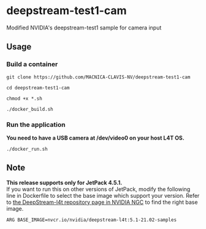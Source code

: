 # deepstream-test1-cam
Modified NVIDIA's deepstream-test1 sample for camera input

## Usage

### Build a container
~~~
git clone https://github.com/MACNICA-CLAVIS-NV/deepstream-test1-cam
~~~
~~~
cd deepstream-test1-cam
~~~
~~~
chmod +x *.sh
~~~
~~~
./docker_build.sh
~~~

### Run the application
**You need to have a USB camera at /dev/video0 on your host L4T OS.**
~~~
./docker_run.sh
~~~

## Note
**This release supports only for JetPack 4.5.1.**  
If you want to run this on other versions of JetPack, modify the following line in Dockerfile to select the base image which support your version. Refer to [the DeepStream-l4t repository page in NVIDIA NGC](https://ngc.nvidia.com/catalog/containers/nvidia:deepstream-l4t/tags) to find the right base image.
~~~
ARG BASE_IMAGE=nvcr.io/nvidia/deepstream-l4t:5.1-21.02-samples
~~~
